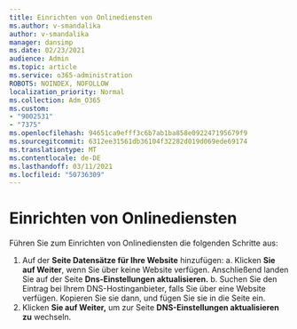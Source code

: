 ```yaml
---
title: Einrichten von Onlinediensten
ms.author: v-smandalika
author: v-smandalika
manager: dansimp
ms.date: 02/23/2021
audience: Admin
ms.topic: article
ms.service: o365-administration
ROBOTS: NOINDEX, NOFOLLOW
localization_priority: Normal
ms.collection: Adm_O365
ms.custom:
- "9002531"
- "7375"
ms.openlocfilehash: 94651ca9efff3c6b7ab1ba858e092247195679f9
ms.sourcegitcommit: 6312ee31561db36104f32282d019d069ede69174
ms.translationtype: MT
ms.contentlocale: de-DE
ms.lasthandoff: 03/11/2021
ms.locfileid: "50736309"
---
```

# <a name="set-up-online-services"></a>Einrichten von Onlinediensten

Führen Sie zum Einrichten von Onlinediensten die folgenden Schritte aus:

1. Auf der **Seite Datensätze für Ihre Website** hinzufügen: a. Klicken **Sie auf Weiter**, wenn Sie über keine Website verfügen. Anschließend landen Sie auf der Seite **Dns-Einstellungen aktualisieren.**
    b. Suchen Sie den Eintrag bei Ihrem DNS-Hostinganbieter, falls Sie über eine Website verfügen. Kopieren Sie sie dann, und fügen Sie sie in die Seite ein.
2. Klicken **Sie auf Weiter,** um zur Seite **DNS-Einstellungen aktualisieren zu** wechseln.